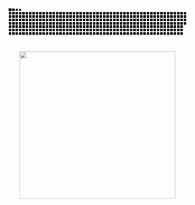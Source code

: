

![Snake](https://github.com/piazin/piazin/blob/output/github-contribution-grid-snake-dark.svg)

  
<figure>
  <img width="100%" height="400px" src="https://wakatime.com/share/@piazin/b779b26a-47b6-4df7-b2f7-203da257af36.svg">
</figure>
